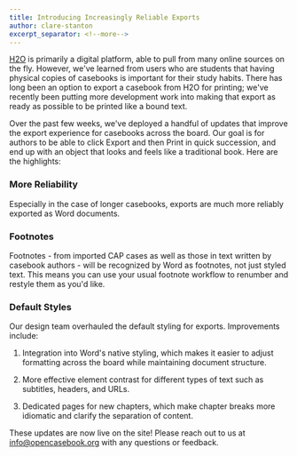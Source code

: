 ```yaml
---
title: Introducing Increasingly Reliable Exports
author: clare-stanton
excerpt_separator: <!--more-->
---
```

[H2O](https://opencasebook.org/) is primarily a digital platform, able to pull from many online sources on the fly. However, we've learned from users who are students that having physical copies of casebooks is important for their study habits. There has long been an option to export a casebook from H2O for printing; we've recently been putting more development work into making that export as ready as possible to be printed like a bound text.

Over the past few weeks, we've deployed a handful of updates that improve the export experience for casebooks across the board. Our goal is for authors to be able to click Export and then Print in quick succession, and end up with an object that looks and feels like a traditional book. Here are the highlights:

<!--more-->

### More Reliability
Especially in the case of longer casebooks, exports are much more reliably exported as Word documents.

### Footnotes
Footnotes - from imported CAP cases as well as those in text written by casebook authors - will be recognized by Word as footnotes, not just styled text. This means you can use your usual footnote workflow to renumber and restyle them as you'd like.

### Default Styles
Our design team overhauled the default styling for exports. Improvements include:

1. Integration into Word's native styling, which makes it easier to adjust formatting across the board while maintaining document structure.

2. More effective element contrast for different types of text such as subtitles, headers, and URLs.

3. Dedicated pages for new chapters, which make chapter breaks more idiomatic and clarify the separation of content.

These updates are now live on the site! Please reach out to us at [info@opencasebook.org](mailto:info@opencasebook.org) with any questions or feedback.
